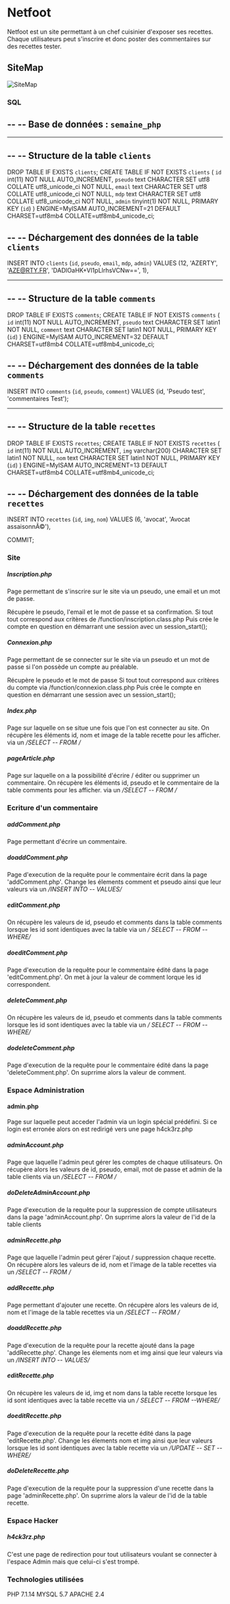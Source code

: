 # Netfoot

Netfoot est un site permettant à un chef cuisinier d'exposer ses recettes.
Chaque utilisateurs peut s'inscrire et donc poster des commentaires sur des recettes tester.

## SiteMap
![SiteMap](https://www.noelshack.com/2018-07-4-1518710981-site-map.png)

### SQL

--
-- Base de données :  `semaine_php`
--

-- --------------------------------------------------------

--
-- Structure de la table `clients`
--

DROP TABLE IF EXISTS `clients`;
CREATE TABLE IF NOT EXISTS `clients` (
  `id` int(11) NOT NULL AUTO_INCREMENT,
  `pseudo` text CHARACTER SET utf8 COLLATE utf8_unicode_ci NOT NULL,
  `email` text CHARACTER SET utf8 COLLATE utf8_unicode_ci NOT NULL,
  `mdp` text CHARACTER SET utf8 COLLATE utf8_unicode_ci NOT NULL,
  `admin` tinyint(1) NOT NULL,
  PRIMARY KEY (`id`)
) ENGINE=MyISAM AUTO_INCREMENT=21 DEFAULT CHARSET=utf8mb4 COLLATE=utf8mb4_unicode_ci;

--
-- Déchargement des données de la table `clients`
--

INSERT INTO `clients` (`id`, `pseudo`, `email`, `mdp`, `admin`) VALUES
(12, 'AZERTY', 'AZE@RTY.FR', 'DADlOaHK+Vl1pLlrhsVCNw==', 1),

-- --------------------------------------------------------

--
-- Structure de la table `comments`
--

DROP TABLE IF EXISTS `comments`;
CREATE TABLE IF NOT EXISTS `comments` (
  `id` int(11) NOT NULL AUTO_INCREMENT,
  `pseudo` text CHARACTER SET latin1 NOT NULL,
  `comment` text CHARACTER SET latin1 NOT NULL,
  PRIMARY KEY (`id`)
) ENGINE=MyISAM AUTO_INCREMENT=32 DEFAULT CHARSET=utf8mb4 COLLATE=utf8mb4_unicode_ci;

--
-- Déchargement des données de la table `comments`
--

INSERT INTO `comments` (`id`, `pseudo`, `comment`) VALUES
(id, 'Pseudo test', 'commentaires Test');

-- --------------------------------------------------------

--
-- Structure de la table `recettes`
--

DROP TABLE IF EXISTS `recettes`;
CREATE TABLE IF NOT EXISTS `recettes` (
  `id` int(11) NOT NULL AUTO_INCREMENT,
  `img` varchar(200) CHARACTER SET latin1 NOT NULL,
  `nom` text CHARACTER SET latin1 NOT NULL,
  PRIMARY KEY (`id`)
) ENGINE=MyISAM AUTO_INCREMENT=13 DEFAULT CHARSET=utf8mb4 COLLATE=utf8mb4_unicode_ci;

--
-- Déchargement des données de la table `recettes`
--

INSERT INTO `recettes` (`id`, `img`, `nom`) VALUES
(6, 'avocat', 'Avocat assaisonnÃ©'),

COMMIT;
### Site
##### Inscription.php

Page permettant de s'inscrire sur le site via un pseudo, une email et un mot de passe.

Récupère le pseudo, l'email et le mot de passe et sa confirmation.
Si tout tout correspond aux critères de /function/inscription.class.php
Puis crée le compte en question en démarrant une session avec un session_start();

##### Connexion.php

Page permettant de se connecter sur le site via un pseudo et un mot de passe si l'on possède un compte au préalable.

Récupère le pseudo et le mot de passe
Si tout tout correspond aux critères du compte via /function/connexion.class.php
Puis crée le compte en question en démarrant une session avec un session_start();

##### Index.php

Page sur laquelle on se situe une fois que l'on est connecter au site.
On récupère les éléments id, nom et image de la table recette pour les afficher.
via un */SELECT -- FROM /*

##### pageArticle.php

Page sur laquelle on a la possibilité d'écrire / éditer ou supprimer un commentaire.
On récupère les éléments id, pseudo et le commentaire de la table comments pour les afficher.
via un */SELECT -- FROM /*


### Ecriture d'un commentaire

##### addComment.php

Page permettant d'écrire un commentaire.

##### doaddComment.php

Page d'execution de la requête pour le  commentaire écrit dans la page 'addComment.php'.
Change les élements comment et pseudo ainsi que leur valeurs
via un */INSERT INTO -- VALUES/*

##### editComment.php

On récupère les valeurs de id, pseudo et comments dans la table comments lorsque les id sont identiques avec la table
via un */ SELECT -- FROM --WHERE/*

##### doeditComment.php

Page d'execution de la requête pour le  commentaire édité dans la page 'editComment.php'.
On met à jour la valeur de comment lorque les id correspondent.

##### deleteComment.php

On récupère les valeurs de id, pseudo et comments dans la table comments lorsque les id sont identiques avec la table
via un */ SELECT -- FROM --WHERE/*

##### dodeleteComment.php

Page d'execution de la requête pour le  commentaire édité dans la page 'deleteComment.php'.
On suprrime alors la valeur de comment.

### Espace Administration

#### admin.php

Page sur laquelle peut acceder l'admin via un login spécial prédéfini.
Si ce login est erronée alors on est redirigé vers une page h4ck3rz.php

##### adminAccount.php

Page que laquelle l'admin peut gérer les comptes de chaque utilisateurs.
On récupère alors les valeurs de id, pseudo, email, mot de passe et admin de la table clients
via un */SELECT -- FROM /*

##### doDeleteAdminAccount.php

Page d'execution de la requête pour la  suppression de compte utilisateurs dans la page 'adminAccount.php'.
On suprrime alors la valeur de l'id de la table clients


##### adminRecette.php

Page que laquelle l'admin peut gérer l'ajout / suppression chaque recette.
On récupère alors les valeurs de id, nom et l'image de la table recettes
via un */SELECT -- FROM /*

##### addRecette.php

Page permettant d'ajouter une recette.
On récupère alors les valeurs de id, nom et l'image de la table recettes
via un */SELECT -- FROM /*

##### doaddRecette.php

Page d'execution de la requête pour la  recette ajouté dans la page 'addRecette.php'.
Change les élements nom et img ainsi que leur valeurs
via un */INSERT INTO -- VALUES/*


##### editRecette.php

On récupère les valeurs de id, img et nom dans la table recette lorsque les id sont identiques avec la table recette
via un */ SELECT -- FROM --WHERE/*

##### doeditRecette.php

Page d'execution de la requête pour la  recette édité dans la page 'editRecette.php'.
Change les élements nom et img ainsi que leur valeurs lorsque les id sont identiques avec la table recette
via un */UPDATE -- SET -- WHERE/*


##### doDeleteRecette.php

Page d'execution de la requête pour la  suppression d'une recette dans la page 'adminRecette.php'.
On suprrime alors la valeur de l'id de la table recette.


### Espace Hacker

##### h4ck3rz.php

C'est une page de redirection pour tout utilisateurs voulant se connecter à l'espace Admin mais que celui-ci s'est trompé.


### Technologies utilisées

PHP 7.1.14
MYSQL 5.7
APACHE 2.4
